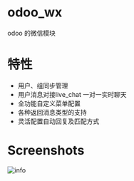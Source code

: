 # odoo_wx
odoo 的微信模块

# 特性
* 用户、组同步管理
* 用户消息对接live_chat 一对一实时聊天
* 全功能自定义菜单配置
* 各种返回消息类型的支持
* 灵活配置自动回复及匹配方式

Screenshots
========
![info](https://github.com/JoneXiong/odoo_wx/raw/master/static/description/2016-01-17_234224.jpg)
